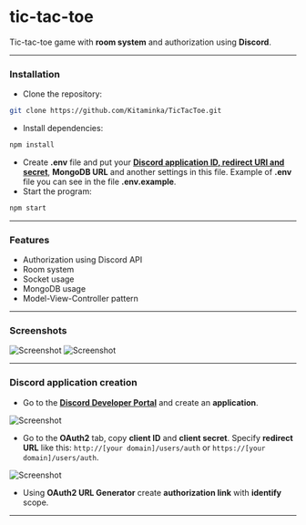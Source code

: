 # tic-tac-toe
Tic-tac-toe game with **room system** and authorization using **Discord**.
___
### Installation
- Clone the repository:
```bash
git clone https://github.com/Kitaminka/TicTacToe.git
```
- Install dependencies:
```bash
npm install
```
- Create **.env** file and put your [**Discord application ID, redirect URI and secret**](#discord-application-creation), **MongoDB URL** and another settings in this file. Example of **.env** file you can see in the file **.env.example**.
- Start the program:
```bash
npm start
```
___
### Features
- Authorization using Discord API
- Room system
- Socket usage
- MongoDB usage
- Model-View-Controller pattern
___
### Screenshots
![Screenshot](https://i.imgur.com/GhvXqfl.png)
![Screenshot](https://i.imgur.com/LdEiWJC.png)
___
### Discord application creation
- Go to the [**Discord Developer Portal**](https://discord.com/developers/applications) and create an **application**.

![Screenshot](https://i.imgur.com/wpxEvSK.png)
- Go to the **OAuth2** tab, copy **client ID** and **client secret**. Specify **redirect URL** like this: `http://[your domain]/users/auth` or `https://[your domain]/users/auth`.

![Screenshot](https://i.imgur.com/Jfpi7dk.png)
- Using **OAuth2 URL Generator** create **authorization link** with **identify** scope.
___
